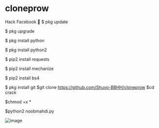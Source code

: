 # cloneprow

Hack Facebook 🤤
$ pkg update

$ pkg upgrade

$ pkg install python

$ pkg install python2

$ pip2 install requests

$ pip2 install mechanize

$ pip2 install bs4

$ pkg install git
$git clone https://github.com/Shuvo-BBHH/cloneprow
$cd crack

$chmod +x *

$python2 noobmahdi.py


![image](https://user-images.githubusercontent.com/98658558/153752460-531dcabc-69b1-49e6-882f-7d3fd79b261c.png)
